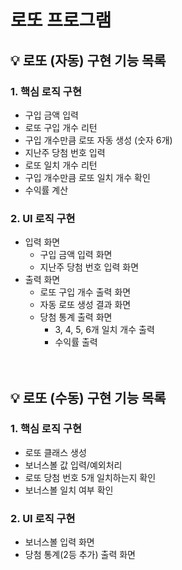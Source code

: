 # 로또 프로그램

## 💡 로또 (자동) 구현 기능 목록
### 1. 핵심 로직 구현

- 구입 금액 입력
- 로또 구입 개수 리턴
- 구입 개수만큼 로또 자동 생성 (숫자 6개)
- 지난주 당첨 번호 입력
- 로또 일치 개수 리턴
- 구입 개수만큼 로또 일치 개수 확인
- 수익률 계산

### 2. UI 로직 구현

- 입력 화면 
    - 구입 금액 입력 화면
    - 지난주 당첨 번호 입력 화면
- 출력 화면
    - 로또 구입 개수 출력 화면
    - 자동 로또 생성 결과 화면
    - 당첨 통계 출력 화면
        - 3, 4, 5, 6개 일치 개수 출력
        - 수익률 출력
<br><br><br>
## 💡 로또 (수동) 구현 기능 목록
### 1. 핵심 로직 구현
- 로또 클래스 생성
- 보너스볼 값 입력/예외처리
- 로또 당첨 번호 5개 일치하는지 확인
- 보너스볼 일치 여부 확인

### 2. UI 로직 구현
- 보너스볼 입력 화면
- 당첨 통계(2등 추가) 출력 화면 
